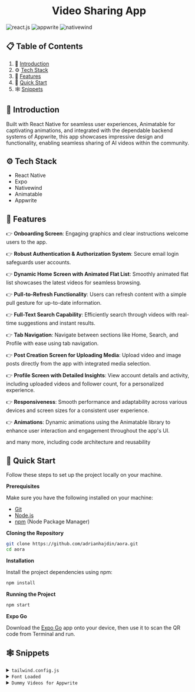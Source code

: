   <h1 align="center">Video Sharing App</h1>
  <div>
    <img src="https://img.shields.io/badge/-React_Native-black?style=for-the-badge&logoColor=white&logo=react&color=61DAFB" alt="react.js" />
    <img src="https://img.shields.io/badge/-Appwrite-black?style=for-the-badge&logoColor=white&logo=appwrite&color=FD366E" alt="appwrite" />
    <img src="https://img.shields.io/badge/NativeWind-black?style=for-the-badge&logoColor=white&logo=tailwindcss&color=06B6D4" alt="nativewind" />
  </div>

  

## 📋 <a name="table">Table of Contents</a>

1. 🤖 [Introduction](#introduction)
2. ⚙️ [Tech Stack](#tech-stack)
3. 🔋 [Features](#features)
4. 🤸 [Quick Start](#quick-start)
5. 🕸️ [Snippets](#snippets)


## <a name="introduction">🤖 Introduction</a>

Built with React Native for seamless user experiences, Animatable for captivating animations, and integrated with the dependable backend systems of Appwrite, 
this app showcases impressive design and functionality, enabling seamless sharing of AI videos within the community.

## <a name="tech-stack">⚙️ Tech Stack</a>

- React Native
- Expo
- Nativewind
- Animatable
- Appwrite

## <a name="features">🔋 Features</a>

👉 **Onboarding Screen**: Engaging graphics and clear instructions welcome users to the app.

👉 **Robust Authentication & Authorization System**: Secure email login safeguards user accounts.

👉 **Dynamic Home Screen with Animated Flat List**: Smoothly animated flat list showcases the latest videos for seamless browsing.

👉 **Pull-to-Refresh Functionality**: Users can refresh content with a simple pull gesture for up-to-date information.

👉 **Full-Text Search Capability**: Efficiently search through videos with real-time suggestions and instant results.

👉 **Tab Navigation**: Navigate between sections like Home, Search, and Profile with ease using tab navigation.

👉 **Post Creation Screen for Uploading Media**: Upload video and image posts directly from the app with integrated media selection.

👉 **Profile Screen with Detailed Insights**: View account details and activity, including uploaded videos and follower count, for a personalized experience.

👉 **Responsiveness**: Smooth performance and adaptability across various devices and screen sizes for a consistent user experience.

👉 **Animations**: Dynamic animations using the Animatable library to enhance user interaction and engagement throughout the app's UI.

and many more, including code architecture and reusability 

## <a name="quick-start">🤸 Quick Start</a>

Follow these steps to set up the project locally on your machine.

**Prerequisites**

Make sure you have the following installed on your machine:

- [Git](https://git-scm.com/)
- [Node.js](https://nodejs.org/en)
- [npm](https://www.npmjs.com/) (Node Package Manager)

**Cloning the Repository**

```bash
git clone https://github.com/adrianhajdin/aora.git
cd aora
```
**Installation**

Install the project dependencies using npm:

```bash
npm install
```

**Running the Project**

```bash
npm start
```

**Expo Go**

Download the [Expo Go](https://expo.dev/go) app onto your device, then use it to scan the QR code from Terminal and run.

## <a name="snippets">🕸️ Snippets</a>

<details>
<summary><code>tailwind.config.js</code></summary>

```javascript
/** @type {import('tailwindcss').Config} */
module.exports = {
  content: ["./app/**/*.{js,jsx,ts,tsx}", "./components/**/*.{js,jsx,ts,tsx}"],
  theme: {
    extend: {
      colors: {
        primary: "#161622",
        secondary: {
          DEFAULT: "#FF9C01",
          100: "#FF9001",
          200: "#FF8E01",
        },
        black: {
          DEFAULT: "#000",
          100: "#1E1E2D",
          200: "#232533",
        },
        gray: {
          100: "#CDCDE0",
        },
      },
      fontFamily: {
        pthin: ["Poppins-Thin", "sans-serif"],
        pextralight: ["Poppins-ExtraLight", "sans-serif"],
        plight: ["Poppins-Light", "sans-serif"],
        pregular: ["Poppins-Regular", "sans-serif"],
        pmedium: ["Poppins-Medium", "sans-serif"],
        psemibold: ["Poppins-SemiBold", "sans-serif"],
        pbold: ["Poppins-Bold", "sans-serif"],
        pextrabold: ["Poppins-ExtraBold", "sans-serif"],
        pblack: ["Poppins-Black", "sans-serif"],
      },
    },
  },
  plugins: [],
};
```

</details>

<details>
<summary><code>Font Loaded</code></summary>

```javascript
const [fontsLoaded, error] = useFonts({
  "Poppins-Black": require("../assets/fonts/Poppins-Black.ttf"),
  "Poppins-Bold": require("../assets/fonts/Poppins-Bold.ttf"),
  "Poppins-ExtraBold": require("../assets/fonts/Poppins-ExtraBold.ttf"),
  "Poppins-ExtraLight": require("../assets/fonts/Poppins-ExtraLight.ttf"),
  "Poppins-Light": require("../assets/fonts/Poppins-Light.ttf"),
  "Poppins-Medium": require("../assets/fonts/Poppins-Medium.ttf"),
  "Poppins-Regular": require("../assets/fonts/Poppins-Regular.ttf"),
  "Poppins-SemiBold": require("../assets/fonts/Poppins-SemiBold.ttf"),
  "Poppins-Thin": require("../assets/fonts/Poppins-Thin.ttf"),
});

useEffect(() => {
  if (error) throw error;

  if (fontsLoaded) {
    SplashScreen.hideAsync();
  }
}, [fontsLoaded, error]);

if (!fontsLoaded && !error) {
  return null;
}
```

</details>

<details>
<summary><code>Dummy Videos for Appwrite</code></summary>

```javascript
const videos = [
  {
    title: "Get inspired to code",
    thumbnail:
      "https://i.ibb.co/tJBcX20/Appwrite-video.png",
    video:
      "https://player.vimeo.com/video/949579770?h=897cd5e781",
    prompt:
      "Create a motivating AI driven video aimed at inspiring coding enthusiasts with simple language",
  },
  {
    title: "How AI Shapes Coding Future",
    thumbnail:
      "https://i.ibb.co/Xkgk7DY/Video.png",
    video:
      "https://player.vimeo.com/video/949581999?h=4672125b31",
    prompt: "Picture the future of coding with AI. Show AR VR",
  },
  {
    title: "Dalmatian's journey through Italy",
    thumbnail:
      "https://i.ibb.co/CBYzyKh/Video-1.png",
    video:
      "https://player.vimeo.com/video/949582778?h=d60220d68d",
    prompt:
      "Create a heartwarming video following the travels of dalmatian dog exploring beautiful Italy",
  },
  {
    title: "Meet small AI friends",
    thumbnail:
      "https://i.ibb.co/7XqVPVT/Photo-1677756119517.png",
    video:
      "https://player.vimeo.com/video/949616422?h=d60220d68d",
    prompt:
      "Make a video about a small blue AI robot blinking its eyes and looking at the screen",
  },
  {
    title: "Find inspiration in Every Line",
    thumbnail:
      "https://i.ibb.co/mGfCYJY/Video-2.png",
    video:
      "https://player.vimeo.com/video/949617485?h=d60220d68d",
    prompt:
      "A buy working on his laptop that sparks excitement for coding, emphasizing the endless possibilities and personal growth it offers",
  },
  {
    title: "Japan's Blossoming temple",
    thumbnail:
      "https://i.ibb.co/3Y2Nk7q/Bucket-215.png",
    video:
      "https://player.vimeo.com/video/949618057?h=d60220d68d",
    prompt: "Create a captivating video journey through Japan's Sakura Temple",
  },
  {
    title: "A Glimpse into Tomorrow's VR World",
    thumbnail:
      "https://i.ibb.co/C5wXXf9/Video-3.png",
    video:
      "https://player.vimeo.com/video/949620017?h=d60220d68d",
    prompt: "An imaginative video envisioning the future of Virtual Reality",
  },
  {
    title: "A World where Ideas Grow Big",
    thumbnail:
      "https://i.ibb.co/DzXRfyr/Bucket-59038.png",
    video:
      "https://player.vimeo.com/video/949620200?h=d60220d68d",
    prompt:
      "Make a fun video about hackers and all the cool stuff they do with computers",
  },
];
```


#
